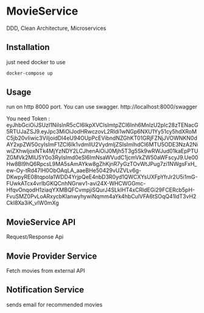 # MovieService
DDD, Clean Architecture, Microservices

## Installation

just need docker to use

```bash
docker-compose up
```

## Usage

run on http 8000 port. You can use swagger. http://localhost:8000/swagger


You need Token : eyJhbGciOiJSUzI1NiIsInR5cCI6IkpXVCIsImtpZCI6Inh6MnlzU2plc28zTENacG5RTUJaZSJ9.eyJpc3MiOiJodHRwczovL2Rldi1wNGp6NXU1Yy51cy5hdXRoMC5jb20vIiwic3ViIjoidDI4eU94OUpPcEVibndNZGhKT01GRjFZNjJVOWNKN0dAY2xpZW50cyIsImF1ZCI6Ik1vdmllU2VydmljZSIsImlhdCI6MTU5ODE3NzA2NiwiZXhwIjoxNTk4MjYzNDY2LCJhenAiOiJ0Mjh5T3g5Sk9wRWJud01kaEpPTUZGMVk2MlU5Y0o3RyIsImd0eSI6ImNsaWVudC1jcmVkZW50aWFscyJ9.Ue00Hw8Bl9hQ6RpcsL9MA5sAmAYkw8gZhKjnR7yGzTOvWtJPug7zi1NWgsFxH_ew-Oy-tRd47IH0ObOAqLA_aaeBHe50429vUZVLv6g-DKwpyRE08tqpoIa1WDD4YrjpQeE4nbD3R0yd1QWCXYsUXFpYfrJr2U5i1mG-FUwkATcx4vrIbGKQCnhNGrwv1-avi24X-WHCWGGmc-HfqvOnqodH1ziaqYXMBQFCvmpjiSQurJ4SLkIHT4xCRldEGi29FCERcb5pH-FvuSMZ0PvLoARxycbKlanwyhywiNqmm4aYk4hbCulVFA6tSOqQ41ldT3vH2CkI8Xa3iK_vIW0mXg



## MovieService API

Request/Response Api

## Movie Provider Service

Fetch movies from external API

## Notification Service

sends email for recommended movies
